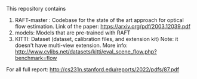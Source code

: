 This repository contains 

1. RAFT-master : Codebase for the state of the art approach for optical flow estimation. Link of the paper: https://arxiv.org/pdf/2003.12039.pdf
2. models: Models that are pre-trained with RAFT
3. KITTI: Dataset (dataset, calibration files, and extension kit) Note: it doesn't have multi-view extension. More info: http://www.cvlibs.net/datasets/kitti/eval_scene_flow.php?benchmark=flow

For all full report: http://cs231n.stanford.edu/reports/2022/pdfs/87.pdf
